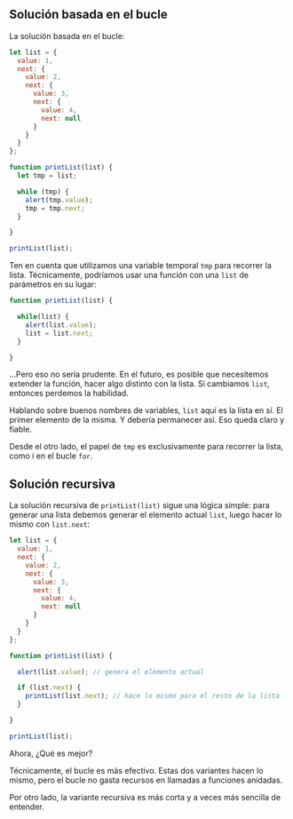 ## Solución basada en el bucle

La solución basada en el bucle:

````js
let list = {
  value: 1,
  next: {
    value: 2,
    next: {
      value: 3,
      next: {
        value: 4,
        next: null
      }
    }
  }
};

function printList(list) {
  let tmp = list;

  while (tmp) {
    alert(tmp.value);
    tmp = tmp.next;
  }

}

printList(list);
````

Ten en cuenta que utilizamos una variable temporal `tmp` para recorrer la lista. Técnicamente, podríamos usar una función con una `list` de parámetros en su lugar:

````js
function printList(list) {

  while(list) {
    alert(list.value);
    list = list.next;
  }

}
````

…Pero eso no sería prudente. En el futuro, es posible que necesitemos extender la función, hacer algo distinto con la lista. Si cambiamos `list`, entonces perdemos la habilidad.

Hablando sobre buenos nombres de variables, `list` aquí es la lista en sí. El primer elemento de la misma. Y debería permanecer así. Eso queda claro y fiable.

Desde el otro lado, el papel de `tmp` es exclusivamente para recorrer la lista, como i en el bucle `for`.

## Solución recursiva

La solución recursiva de `printList(list)` sigue una lógica simple: para generar una lista debemos generar el elemento actual `list`, luego hacer lo mismo con `list.next`:

````js
let list = {
  value: 1,
  next: {
    value: 2,
    next: {
      value: 3,
      next: {
        value: 4,
        next: null
      }
    }
  }
};

function printList(list) {

  alert(list.value); // genera el elemento actual

  if (list.next) {
    printList(list.next); // hace lo mismo para el resto de la lista
  }

}

printList(list);
````

Ahora, ¿Qué es mejor?

Técnicamente, el bucle es más efectivo. Estas dos variantes hacen lo mismo, pero el bucle no gasta recursos en llamadas a funciones anidadas.

Por otro lado, la variante recursiva es más corta y a veces más sencilla de entender.
